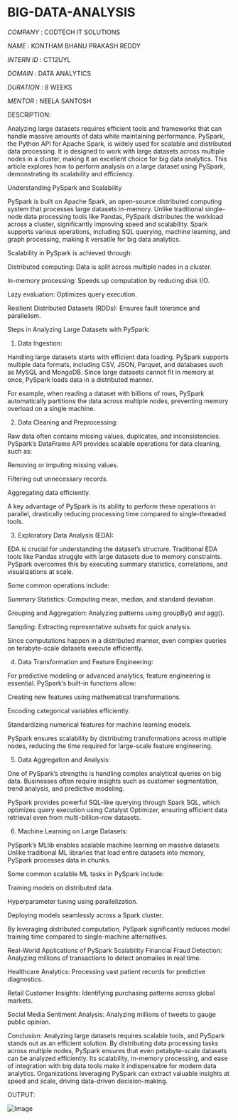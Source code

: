# BIG-DATA-ANALYSIS

*COMPANY* : CODTECH IT SOLUTIONS

*NAME* : KONTHAM BHANU PRAKASH REDDY

*INTERN ID* : CT12UYL

*DOMAIN* : DATA ANALYTICS

*DURATION* : 8 WEEKS

*MENTOR* : NEELA SANTOSH

DESCRIPTION:

Analyzing large datasets requires efficient tools and frameworks that can handle massive amounts of data while maintaining performance. PySpark, the Python API for Apache Spark, is widely used for scalable and distributed data processing. It is designed to work with large datasets across multiple nodes in a cluster, making it an excellent choice for big data analytics. This article explores how to perform analysis on a large dataset using PySpark, demonstrating its scalability and efficiency.

Understanding PySpark and Scalability

PySpark is built on Apache Spark, an open-source distributed computing system that processes large datasets in-memory. Unlike traditional single-node data processing tools like Pandas, PySpark distributes the workload across a cluster, significantly improving speed and scalability. Spark supports various operations, including SQL querying, machine learning, and graph processing, making it versatile for big data analytics.

Scalability in PySpark is achieved through:

Distributed computing: Data is split across multiple nodes in a cluster.

In-memory processing: Speeds up computation by reducing disk I/O.

Lazy evaluation: Optimizes query execution.

Resilient Distributed Datasets (RDDs): Ensures fault tolerance and parallelism.

Steps in Analyzing Large Datasets with PySpark:

1. Data Ingestion:
   
Handling large datasets starts with efficient data loading. PySpark supports multiple data formats, including CSV, JSON, Parquet, and databases such as MySQL and MongoDB. Since large datasets cannot fit in memory at once, PySpark loads data in a distributed manner.

For example, when reading a dataset with billions of rows, PySpark automatically partitions the data across multiple nodes, preventing memory overload on a single machine.

2. Data Cleaning and Preprocessing:
   
Raw data often contains missing values, duplicates, and inconsistencies. PySpark’s DataFrame API provides scalable operations for data cleaning, such as:

Removing or imputing missing values.

Filtering out unnecessary records.

Aggregating data efficiently.

A key advantage of PySpark is its ability to perform these operations in parallel, drastically reducing processing time compared to single-threaded tools.

3. Exploratory Data Analysis (EDA):
   
EDA is crucial for understanding the dataset’s structure. Traditional EDA tools like Pandas struggle with large datasets due to memory constraints. PySpark overcomes this by executing summary statistics, correlations, and visualizations at scale.

Some common operations include:

Summary Statistics: Computing mean, median, and standard deviation.

Grouping and Aggregation: Analyzing patterns using groupBy() and agg().

Sampling: Extracting representative subsets for quick analysis.

Since computations happen in a distributed manner, even complex queries on terabyte-scale datasets execute efficiently.

4. Data Transformation and Feature Engineering:
   
For predictive modeling or advanced analytics, feature engineering is essential. PySpark’s built-in functions allow:

Creating new features using mathematical transformations.

Encoding categorical variables efficiently.

Standardizing numerical features for machine learning models.

PySpark ensures scalability by distributing transformations across multiple nodes, reducing the time required for large-scale feature engineering.

5. Data Aggregation and Analysis:

One of PySpark’s strengths is handling complex analytical queries on big data. Businesses often require insights such as customer segmentation, trend analysis, and predictive modeling.

PySpark provides powerful SQL-like querying through Spark SQL, which optimizes query execution using Catalyst Optimizer, ensuring efficient data retrieval even from multi-billion-row datasets.

6. Machine Learning on Large Datasets:
   
PySpark’s MLlib enables scalable machine learning on massive datasets. Unlike traditional ML libraries that load entire datasets into memory, PySpark processes data in chunks.

Some common scalable ML tasks in PySpark include:

Training models on distributed data.

Hyperparameter tuning using parallelization.

Deploying models seamlessly across a Spark cluster.

By leveraging distributed computation, PySpark significantly reduces model training time compared to single-machine alternatives.

Real-World Applications of PySpark Scalability
Financial Fraud Detection: Analyzing millions of transactions to detect anomalies in real time.

Healthcare Analytics: Processing vast patient records for predictive diagnostics.

Retail Customer Insights: Identifying purchasing patterns across global markets.

Social Media Sentiment Analysis: Analyzing millions of tweets to gauge public opinion.

Conclusion:
Analyzing large datasets requires scalable tools, and PySpark stands out as an efficient solution. By distributing data processing tasks across multiple nodes, PySpark ensures that even petabyte-scale datasets can be analyzed efficiently. Its scalability, in-memory processing, and ease of integration with big data tools make it indispensable for modern data analytics. Organizations leveraging PySpark can extract valuable insights at speed and scale, driving data-driven decision-making.

OUTPUT:

![Image](https://github.com/user-attachments/assets/ed774796-c641-4443-857b-8192090d4e7c)








